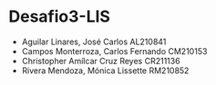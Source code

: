 # Desafio3-LIS
- Aguilar Linares, José Carlos	AL210841
- Campos Monterroza, Carlos Fernando	CM210153
- Christopher Amílcar Cruz Reyes CR211136
- Rivera Mendoza, Mónica Lissette	RM210852
